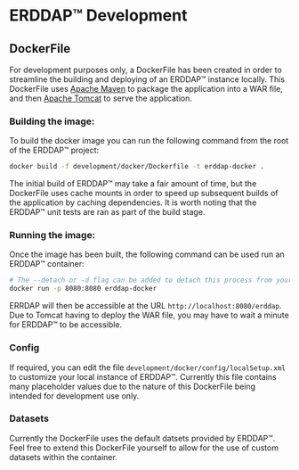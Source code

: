 # ERDDAP™ Development

## DockerFile
For development purposes only, a DockerFile has been created in order to streamline the building and deploying of an ERDDAP™ instance locally. This DockerFile uses [Apache Maven](https://maven.apache.org/) to package the application into a WAR file, and then [Apache Tomcat](https://tomcat.apache.org/) to serve the application.

### Building the image:
To build the docker image you can run the following command from the root of the ERDDAP™ project:
```bash
docker build -f development/docker/Dockerfile -t erddap-docker .
```
The initial build of ERDDAP™ may take a fair amount of time, but the DockerFile uses cache mounts in order to speed up subsequent builds of the application by caching dependencies.
It is worth noting that the ERDDAP™ unit tests are ran as part of the build stage.

### Running the image:
Once the image has been built, the following command can be used run an ERDDAP™ container:
```bash
# The --detach or -d flag can be added to detach this process from your terminal.
docker run -p 8080:8080 erddap-docker
```

ERRDAP will then be accessible at the URL `http://localhost:8080/erddap`. Due to Tomcat having to deploy the WAR file, you may have to wait a minute for ERDDAP™ to be accessible.

### Config
If required, you can edit the file `development/docker/config/localSetup.xml` to customize your local instance of ERDDAP™. Currently this file contains many placeholder values due to the nature of this DockerFile being intended for development use only.

### Datasets
Currently the DockerFile uses the default datsets provided by ERDDAP™. Feel free to extend this DockerFile yourself to allow for the use of custom datasets within the container.
